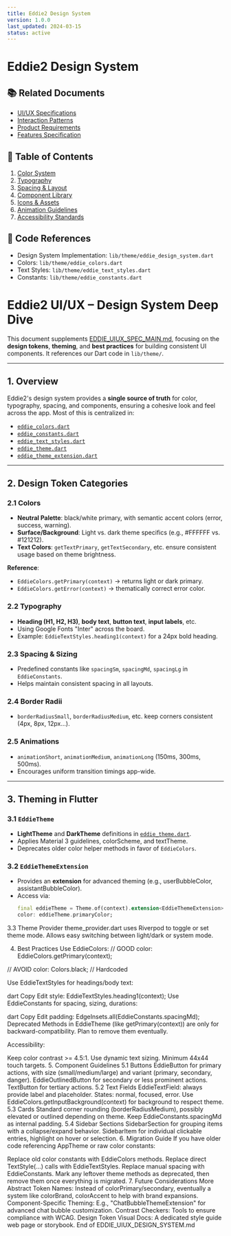 ```yaml
---
title: Eddie2 Design System
version: 1.0.0
last_updated: 2024-03-15
status: active
---
```


# Eddie2 Design System

## 📚 Related Documents
- [UI/UX Specifications](EDDIE_UIUX_SPEC_MAIN.md)
- [Interaction Patterns](EDDIE_UIUX_INTERACTIONS.md)
- [Product Requirements](../prd/EDDIE_PRD_MAIN.md)
- [Features Specification](../prd/EDDIE_PRD_FEATURES.md)

## 📑 Table of Contents
1. [Color System](#1-color-system)
2. [Typography](#2-typography)
3. [Spacing & Layout](#3-spacing--layout)
4. [Component Library](#4-component-library)
5. [Icons & Assets](#5-icons--assets)
6. [Animation Guidelines](#6-animation-guidelines)
7. [Accessibility Standards](#7-accessibility-standards)

## 🔗 Code References
- Design System Implementation: `lib/theme/eddie_design_system.dart`
- Colors: `lib/theme/eddie_colors.dart`
- Text Styles: `lib/theme/eddie_text_styles.dart`
- Constants: `lib/theme/eddie_constants.dart`

# Eddie2 UI/UX – Design System Deep Dive

This document supplements [EDDIE_UIUX_SPEC_MAIN.md](./EDDIE_UIUX_SPEC_MAIN.md), focusing on the **design tokens**, **theming**, and **best practices** for building consistent UI components. It references our Dart code in `lib/theme/`.

---

## 1. Overview

Eddie2's design system provides a **single source of truth** for color, typography, spacing, and components, ensuring a cohesive look and feel across the app. Most of this is centralized in:

- [`eddie_colors.dart`](../../lib/theme/eddie_colors.dart)  
- [`eddie_constants.dart`](../../lib/theme/eddie_constants.dart)  
- [`eddie_text_styles.dart`](../../lib/theme/eddie_text_styles.dart)  
- [`eddie_theme.dart`](../../lib/theme/eddie_theme.dart)  
- [`eddie_theme_extension.dart`](../../lib/theme/eddie_theme_extension.dart)  

---

## 2. Design Token Categories

### 2.1 Colors
- **Neutral Palette**: black/white primary, with semantic accent colors (error, success, warning).  
- **Surface/Background**: Light vs. dark theme specifics (e.g., #FFFFFF vs. #121212).  
- **Text Colors**: `getTextPrimary`, `getTextSecondary`, etc. ensure consistent usage based on theme brightness.  

**Reference**:  
- `EddieColors.getPrimary(context)` → returns light or dark primary.  
- `EddieColors.getError(context)` → thematically correct error color.

### 2.2 Typography
- **Heading (H1, H2, H3)**, **body text**, **button text**, **input labels**, etc.  
- Using Google Fonts "Inter" across the board.  
- Example: `EddieTextStyles.heading1(context)` for a 24px bold heading.

### 2.3 Spacing & Sizing
- Predefined constants like `spacingSm`, `spacingMd`, `spacingLg` in `EddieConstants`.  
- Helps maintain consistent spacing in all layouts.  

### 2.4 Border Radii
- `borderRadiusSmall`, `borderRadiusMedium`, etc. keep corners consistent (4px, 8px, 12px...).

### 2.5 Animations
- `animationShort`, `animationMedium`, `animationLong` (150ms, 300ms, 500ms).  
- Encourages uniform transition timings app-wide.

---

## 3. Theming in Flutter

### 3.1 `EddieTheme`
- **LightTheme** and **DarkTheme** definitions in [`eddie_theme.dart`](../../lib/theme/eddie_theme.dart).  
- Applies Material 3 guidelines, colorScheme, and textTheme.  
- Deprecates older color helper methods in favor of `EddieColors`.

### 3.2 `EddieThemeExtension`
- Provides an **extension** for advanced theming (e.g., userBubbleColor, assistantBubbleColor).  
- Access via:
  ```dart
  final eddieTheme = Theme.of(context).extension<EddieThemeExtension>()!;
  color: eddieTheme.primaryColor;

3.3 Theme Provider
theme_provider.dart uses Riverpod to toggle or set theme mode.
Allows easy switching between light/dark or system mode.

4. Best Practices
Use EddieColors:
// GOOD
color: EddieColors.getPrimary(context);

// AVOID
color: Colors.black;  // Hardcoded

Use EddieTextStyles for headings/body text:

dart
Copy
Edit
style: EddieTextStyles.heading1(context);
Use EddieConstants for spacing, sizing, durations:

dart
Copy
Edit
padding: EdgeInsets.all(EddieConstants.spacingMd);
Deprecated Methods in EddieTheme (like getPrimary(context)) are only for backward-compatibility. Plan to remove them eventually.

Accessibility:

Keep color contrast >= 4.5:1.
Use dynamic text sizing.
Minimum 44x44 touch targets.
5. Component Guidelines
5.1 Buttons
EddieButton for primary actions, with size (small/medium/large) and variant (primary, secondary, danger).
EddieOutlinedButton for secondary or less prominent actions.
TextButton for tertiary actions.
5.2 Text Fields
EddieTextField: always provide label and placeholder.
States: normal, focused, error.
Use EddieColors.getInputBackground(context) for background to respect theme.
5.3 Cards
Standard corner rounding (borderRadiusMedium), possibly elevated or outlined depending on theme.
Keep EddieConstants.spacingMd as internal padding.
5.4 Sidebar Sections
SidebarSection for grouping items with a collapse/expand behavior.
SidebarItem for individual clickable entries, highlight on hover or selection.
6. Migration Guide
If you have older code referencing AppTheme or raw color constants:

Replace old color constants with EddieColors methods.
Replace direct TextStyle(...) calls with EddieTextStyles.
Replace manual spacing with EddieConstants.
Mark any leftover theme methods as deprecated, then remove them once everything is migrated.
7. Future Considerations
More Abstract Token Names: Instead of colorPrimary/secondary, eventually a system like colorBrand, colorAccent to help with brand expansions.
Component-Specific Theming: E.g., "ChatBubbleThemeExtension" for advanced chat bubble customization.
Contrast Checkers: Tools to ensure compliance with WCAG.
Design Token Visual Docs: A dedicated style guide web page or storybook.
End of EDDIE_UIUX_DESIGN_SYSTEM.md
